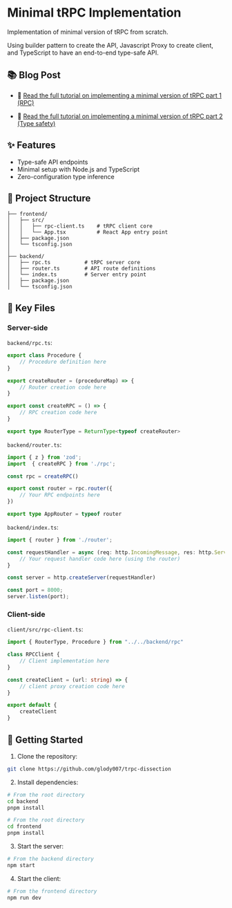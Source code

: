 # Minimal tRPC Implementation

Implementation of minimal version of tRPC from scratch. 

Using builder pattern to create the API, Javascript Proxy to create client, and TypeScript to have an end-to-end type-safe API.

## 📚 Blog Post

- 📖 [Read the full tutorial on implementing a minimal version of tRPC part 1 (RPC)](https://www.softwaredissection.com/posts/trpc-dissection-part1)

- 📖 [Read the full tutorial on implementing a minimal version of tRPC part 2 (Type safety)](https://www.softwaredissection.com/posts/trpc-dissection-part2)

## ✨ Features

- Type-safe API endpoints
- Minimal setup with Node.js and TypeScript 
- Zero-configuration type inference

## 📁 Project Structure

```
├── frontend/
│   ├── src/
│   │   ├── rpc-client.ts    # tRPC client core
│   │   └── App.tsx          # React App entry point
│   ├── package.json
│   └── tsconfig.json
│
├── backend/
│   ├── rpc.ts           # tRPC server core
│   ├── router.ts        # API route definitions
│   └── index.ts         # Server entry point
│   ├── package.json
│   └── tsconfig.json
```

## 🔑 Key Files

### Server-side

`backend/rpc.ts`:
```typescript
export class Procedure {
    // Procedure definition here
}

export createRouter = (procedureMap) => {
    // Router creation code here
}

export const createRPC = () => {
    // RPC creation code here
}

export type RouterType = ReturnType<typeof createRouter>
```

`backend/router.ts`:
```typescript
import { z } from 'zod';
import  { createRPC } from './rpc';

const rpc = createRPC()

export const router = rpc.router({
    // Your RPC endpoints here
})

export type AppRouter = typeof router
```

`backend/index.ts`:
```typescript
import { router } from './router';

const requestHandler = async (req: http.IncomingMessage, res: http.ServerResponse) => {
    // Your request handler code here (using the router)
}

const server = http.createServer(requestHandler)

const port = 8000;
server.listen(port);
```

### Client-side

`client/src/rpc-client.ts`:
```typescript
import { RouterType, Procedure } from "../../backend/rpc"

class RPCClient {
    // Client implementation here
}

const createClient = (url: string) => {
    // client proxy creation code here
}

export default {
    createClient
}
```

## 🚀 Getting Started

1. Clone the repository:
```bash
git clone https://github.com/glody007/trpc-dissection
```

2. Install dependencies:
```bash
# From the root directory
cd backend
pnpm install

# From the root directory
cd frontend
pnpm install
```

3. Start the server:
```bash
# From the backend directory
npm start
```

4. Start the client:
```bash
# From the frontend directory
npm run dev
````
